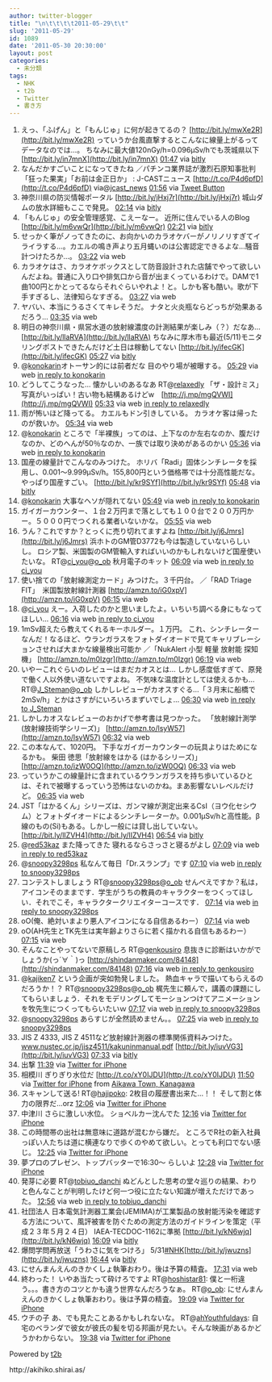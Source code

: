 ```yaml
---
author: twitter-blogger
title: "\n\t\t\t\t2011-05-29\t\t"
slug: '2011-05-29'
id: 1089
date: '2011-05-30 20:30:00'
layout: post
categories:
  - 未分類
tags:
  - NHK
  - t2b
  - Twitter
  - 書き方
---
```


<div xmlns:georss="http://www.georss.org/georss">

1.  <span><span>えっ、「ふげん」と「もんじゅ」に何が起きてるの？ [http://bit.ly/mwXe2R](http://bit.ly/mwXe2R) っていうか台風直撃するとこんなに線量上がるってデータなのでは…。 ちなみに最大値120nGy/h=0.096μSv/hでも茨城県以下 [http://bit.ly/in7mnX](http://bit.ly/in7mnX)</span> <span>[<span>01:47</span>](http://twitter.com/o_ob/status/74819056976400384) <span>via [bitly](http://bit.ly)</span></span></span>
2.  <span><span>なんだかすごいことになってきたね ／パチンコ業界誌が激烈石原知事批判　「狂った果実」「お前は金正日か」 : J-CASTニュース [http://t.co/P4d6pfD](http://t.co/P4d6pfD) via@[jcast_news](http://twitter.com/jcast_news "jcast_news")</span> <span>[<span>01:56</span>](http://twitter.com/o_ob/status/74821501194473473) <span>via [Tweet Button](http://twitter.com/tweetbutton)</span></span></span>
3.  <span><span>神奈川県の防災情報ポータル [http://bit.ly/jHxj7r](http://bit.ly/jHxj7r) 城山ダムの放水詳細もここで発見。</span> <span>[<span>02:14</span>](http://twitter.com/o_ob/status/74825995160518657) <span>via [bitly](http://bit.ly)</span></span></span>
4.  <span><span>「もんじゅ」の安全管理感覚、こえーなー。 近所に住んでいる人のBlog [http://bit.ly/m6vwQr](http://bit.ly/m6vwQr)</span> <span>[<span>02:21</span>](http://twitter.com/o_ob/status/74827581433712640) <span>via [bitly](http://bit.ly)</span></span></span>
5.  <span><span>せっかく筆がノってきたのに、お向かいのカラオケバーがノリノリすぎてイライラする…。カエルの鳴き声より五月蝿いのは公害認定できるよな…騒音計つけたろか…。</span> <span>[<span>03:22</span>](http://twitter.com/o_ob/status/74843154955776000) <span>via web</span></span></span>
6.  <span><span>カラオケはさ、カラオケボックスとして防音設計された店舗でやって欲しいんだよね。普通に入り口や排気口から音が出まくっているわけで。DAMで1曲100円とかとってるならそれぐらいやれよ！と。しかも客も酷い。歌が下手すぎるし、法律知らなすぎる。</span> <span>[<span>03:27</span>](http://twitter.com/o_ob/status/74844389674987520) <span>via web</span></span></span>
7.  <span><span>ヤバい、本当にうるさくてキレそうだ。 ナタと火炎瓶ならどっちが効果あるだろう…</span> <span>[<span>03:35</span>](http://twitter.com/o_ob/status/74846353376808960) <span>via web</span></span></span>
8.  <span><span>明日の神奈川県・県営水道の放射線濃度の計測結果が楽しみ（？）だなあ… [http://bit.ly/llaRVA](http://bit.ly/llaRVA) ちなみに厚木市も最近(5/11)モニタリングポストできたんだけど土日は稼動してない [http://bit.ly/ifecGK](http://bit.ly/ifecGK)</span> <span>[<span>05:27</span>](http://twitter.com/o_ob/status/74874599942262784) <span>via [bitly](http://bit.ly)</span></span></span>
9.  <span><span>@[konokarin](http://twitter.com/konokarin "konokarin")オトーサン的には前者だな 目のやり場が被曝する。</span> <span>[<span>05:29</span>](http://twitter.com/o_ob/status/74875076243234816) <span>via web</span> [in reply to konokarin](http://twitter.com/konokarin/status/74874248983871488)</span></span>
10.  <span><span>どうしてこうなった… 懐かしいのあるなあ RT@[relaxedly](http://twitter.com/relaxedly "relaxedly") 「ザ・設計ミス」写真がいっぱい！古い物も結構あるけどw　[http://j.mp/mgQVWI](http://j.mp/mgQVWI)</span> <span>[<span>05:33</span>](http://twitter.com/o_ob/status/74876131261689856) <span>via web</span> [in reply to relaxedly](http://twitter.com/relaxedly/status/74874983540727809)</span></span>
11.  <span><span>雨が怖いほど降ってる。 カエルもドン引きしている。 カラオケ客は帰ったのが救いか。</span> <span>[<span>05:34</span>](http://twitter.com/o_ob/status/74876337797599232) <span>via web</span></span></span>
12.  <span><span>@[konokarin](http://twitter.com/konokarin "konokarin") ところで「半裸族」ってのは、上下なのか左右なのか、腹だけなのか、どのへんが50％なのか、一族では取り決めがあるのかい</span> <span>[<span>05:36</span>](http://twitter.com/o_ob/status/74876849599152128) <span>via web</span> [in reply to konokarin](http://twitter.com/konokarin/status/74876564118056960)</span></span>
13.  <span><span>国産の線量計でこんなのみつけた。 ホリバ「Radi」固体シンチレータを採用し、0.001～9.999μSv/h。155,800円という価格帯では十分高性能だな。やっぱり国産すごい。 [http://bit.ly/kr9SYf](http://bit.ly/kr9SYf)</span> <span>[<span>05:48</span>](http://twitter.com/o_ob/status/74879751134789632) <span>via [bitly](http://bit.ly)</span></span></span>
14.  <span><span>@[konokarin](http://twitter.com/konokarin "konokarin") 大事なヘソが隠れてない</span> <span>[<span>05:49</span>](http://twitter.com/o_ob/status/74879985629921280) <span>via web</span> [in reply to konokarin](http://twitter.com/konokarin/status/74877699037999106)</span></span>
15.  <span><span>ガイガーカウンター、１台２万円まで落としても１００台で２００万円かー。５０００円でつくれる業者いないかな。</span> <span>[<span>05:55</span>](http://twitter.com/o_ob/status/74881442248802304) <span>via web</span></span></span>
16.  <span><span>うん？これですか？とっくに売り切れてますよね [http://bit.ly/j6Jmrs](http://bit.ly/j6Jmrs) 浜ホトのGM管D3772も今は製造していないらしいし。 ロシア製、米国製のGM管輸入すればいいのかもしれないけど国産使いたいな。 RT@[ci_you](http://twitter.com/ci_you "ci_you")@[o_ob](http://twitter.com/o_ob "o_ob") 秋月電子のキット</span> <span>[<span>06:09</span>](http://twitter.com/o_ob/status/74885026730348544) <span>via web</span> [in reply to ci_you](http://twitter.com/ci_you/status/74882096346304512)</span></span>
17.  <span><span>使い捨ての「放射線測定カード」みつけた。３千円台。 ／「RAD Triage FIT」　米国製放射線計測器 [http://amzn.to/iG0xpV](http://amzn.to/iG0xpV)</span> <span>[<span>06:15</span>](http://twitter.com/o_ob/status/74886654057381888) <span>via web</span></span></span>
18.  <span><span>@[ci_you](http://twitter.com/ci_you "ci_you") えー。入荷したのかと思いましたよ。いちいち調べる身にもなってほしい…</span> <span>[<span>06:16</span>](http://twitter.com/o_ob/status/74886866373066752) <span>via web</span> [in reply to ci_you](http://twitter.com/ci_you/status/74885493799649280)</span></span>
19.  <span><span>1mSv超えたら教えてくれるキーホルダー。１万円。 これ、シンチレーターなんだ！なるほど、ウランガラスをフォトダイオードで見てキャリブレーションさせれば大まかな線量検出可能か ／「NukAlert 小型 軽量 放射能 探知機」 [http://amzn.to/m0Izgr](http://amzn.to/m0Izgr)</span> <span>[<span>06:19</span>](http://twitter.com/o_ob/status/74887557363666944) <span>via web</span></span></span>
20.  <span><span>いやーこれぐらいのレビューはまだカオスとは… しかし感度低すぎて、原発で働く人以外使い道ないですよね。 不気味な温度計としては使えるかも… RT@[J_Steman](http://twitter.com/J_Steman "J_Steman")@[o_ob](http://twitter.com/o_ob "o_ob") しかしレビューがカオスすぐる…「３月末に船橋で2mSv/h」とかはさすがにいろいろまずいでしょ…</span> <span>[<span>06:30</span>](http://twitter.com/o_ob/status/74890450586177536) <span>via web</span> [in reply to J_Steman](http://twitter.com/J_Steman/status/74888669298819072)</span></span>
21.  <span><span>しかしカオスなレビューのおかげで参考書は見つかった。 「放射線計測学 (放射線技術学シリーズ)」 [http://amzn.to/lsyW57](http://amzn.to/lsyW57)</span> <span>[<span>06:32</span>](http://twitter.com/o_ob/status/74890754417373184) <span>via web</span></span></span>
22.  <span><span>この本なんて、1020円。 下手なガイガーカウンターの玩具よりはためになるかも。 柴田 徳思「放射線をはかる (はかるシリーズ)」 [http://amzn.to/izW0OQ](http://amzn.to/izW0OQ)</span> <span>[<span>06:33</span>](http://twitter.com/o_ob/status/74891015131111424) <span>via web</span></span></span>
23.  <span><span>っていうかこの線量計に含まれているウランガラスを持ち歩いているひとは、それで被曝するっていう恐怖はないのかね。まあ影響ないレベルだけど。</span> <span>[<span>06:35</span>](http://twitter.com/o_ob/status/74891589859803136) <span>via web</span></span></span>
24.  <span><span>JST「はかるくん」シリーズは、ガンマ線が測定出来るCsI（ヨウ化セシウム）とフォトダイオードによるシンチレーターか。0.001μSv/hと高性能。β線のもの(Si)もある。しかし一般には貸し出していない。 [http://bit.ly/lIZVH4](http://bit.ly/lIZVH4)</span> <span>[<span>06:54</span>](http://twitter.com/o_ob/status/74896374180745216) <span>via [bitly](http://bit.ly)</span></span></span>
25.  <span><span>@[red53kaz](http://twitter.com/red53kaz "red53kaz") また降ってきた 寝れるならさっさと寝るがよし</span> <span>[<span>07:09</span>](http://twitter.com/o_ob/status/74900142112772096) <span>via web</span> [in reply to red53kaz](http://twitter.com/red53kaz/status/74884119733080065)</span></span>
26.  <span><span>@[snoopy3298ps](http://twitter.com/snoopy3298ps "snoopy3298ps") 私なんて毎日「Dr.スランプ」です</span> <span>[<span>07:10</span>](http://twitter.com/o_ob/status/74900425156984832) <span>via web</span> [in reply to snoopy3298ps](http://twitter.com/snoopy3298ps/status/74884076372373504)</span></span>
27.  <span><span>コンテストしましょう RT@[snoopy3298ps](http://twitter.com/snoopy3298ps "snoopy3298ps")@[o_ob](http://twitter.com/o_ob "o_ob") せんべえですか？私は，アイコンそのままです．学生がうちの教員のキャラクターをつくってほしい．それでこそ，キャラクタークリエイターコースです．</span> <span>[<span>07:14</span>](http://twitter.com/o_ob/status/74901376081203200) <span>via web</span> [in reply to snoopy3298ps](http://twitter.com/snoopy3298ps/status/74900757714968576)</span></span>
28.  <span><span>oO(俺、絶対いまより悪人アイコンになる自信あるわー）</span> <span>[<span>07:14</span>](http://twitter.com/o_ob/status/74901567110791168) <span>via web</span></span></span>
29.  <span><span>oO(AH先生とTK先生は実年齢よりさらに若く描かれる自信もあるわー）</span> <span>[<span>07:15</span>](http://twitter.com/o_ob/status/74901789509550081) <span>via web</span></span></span>
30.  <span><span>そんなことやってないで原稿しろ RT@[genkousiro](http://twitter.com/genkousiro "genkousiro") 息抜きに診断はいかがでしょうか(っ´∀｀)っ [http://shindanmaker.com/84148](http://shindanmaker.com/84148)</span> <span>[<span>07:16</span>](http://twitter.com/o_ob/status/74902010226425856) <span>via web</span> [in reply to genkousiro](http://twitter.com/genkousiro/status/74901706953072640)</span></span>
31.  <span><span>@[kajiken7](http://twitter.com/kajiken7 "kajiken7") という企画が突如勃発しました。 熱血キャラで描いてもらえるのだろうか！？ RT@[snoopy3298ps](http://twitter.com/snoopy3298ps "snoopy3298ps")@[o_ob](http://twitter.com/o_ob "o_ob") 梶先生に頼んで，講義の課題にしてもらいましょう．それをモデリングしてモーションつけてアニメーションを牧先生につくってもらいたいｗ</span> <span>[<span>07:17</span>](http://twitter.com/o_ob/status/74902313185185794) <span>via web</span> [in reply to snoopy3298ps](http://twitter.com/snoopy3298ps/status/74901955734011904)</span></span>
32.  <span><span>@[snoopy3298ps](http://twitter.com/snoopy3298ps "snoopy3298ps") あらすじが全然読めません。。</span> <span>[<span>07:25</span>](http://twitter.com/o_ob/status/74904276429836288) <span>via web</span> [in reply to snoopy3298ps](http://twitter.com/snoopy3298ps/status/74903165765554176)</span></span>
33.  <span><span>JIS Z 4333, JIS Z 4511など放射線計測器の標準関係資料みつけた。 www.nustec.or.jp/jisz4511/kakuninmanual.pdf [http://bit.ly/iuvVG3](http://bit.ly/iuvVG3)</span> <span>[<span>07:33</span>](http://twitter.com/o_ob/status/74906194862546945) <span>via [bitly](http://bit.ly)</span></span></span>
34.  <span><span>出撃</span> <span>[<span>11:39</span>](http://twitter.com/o_ob/status/74968086830260224) <span>via [Twitter for iPhone](http://twitter.com/#!/download/iphone)</span></span></span>
35.  <span><span>相模川 ぎりぎり水位だ [http://t.co/xY0IJDU](http://t.co/xY0IJDU)</span> <span>[<span>11:50</span>](http://twitter.com/o_ob/status/74970827782754304) <span>via [Twitter for iPhone](http://twitter.com/#!/download/iphone)</span> from [Aikawa Town, Kanagawa<span></span>](http://maps.google.com/maps?q=35.54017352,139.32903982)</span></span>
36.  <span><span>スキャンして送る! RT@[hajipoko](http://twitter.com/hajipoko "hajipoko"): 2枚目の履歴書出来た…！！ そして割と体力の限界だ…orz</span> <span>[<span>12:06</span>](http://twitter.com/o_ob/status/74974921255682048) <span>via [Twitter for iPhone](http://twitter.com/#!/download/iphone)</span></span></span>
37.  <span><span>中津川 さらに激しい水位。 ショベルカー沈んでた</span> <span>[<span>12:16</span>](http://twitter.com/o_ob/status/74977417999032321) <span>via [Twitter for iPhone](http://twitter.com/#!/download/iphone)</span></span></span>
38.  <span><span>この時間帯の出社は無意味に道路が混むから嫌だ。 ところでR社の新入社員っぽい人たちは道に横連なりで歩くのやめて欲しい。とっても利口でない感じ。</span> <span>[<span>12:25</span>](http://twitter.com/o_ob/status/74979767388090370) <span>via [Twitter for iPhone](http://twitter.com/#!/download/iphone)</span></span></span>
39.  <span><span>夢プロのプレゼン、トップバッターで16:30～ らしいよ</span> <span>[<span>12:28</span>](http://twitter.com/o_ob/status/74980544223514624) <span>via [Twitter for iPhone](http://twitter.com/#!/download/iphone)</span></span></span>
40.  <span><span>発芽に必要 RT@[tobiuo_danchi](http://twitter.com/tobiuo_danchi "tobiuo_danchi") ぬどんとした思考の堂々巡りの結果、わりと色んなことが判明したけど何一つ役に立たない知識が増えただけであった。</span> <span>[<span>12:56</span>](http://twitter.com/o_ob/status/74987476153925632) <span>via web</span> [in reply to tobiuo_danchi](http://twitter.com/tobiuo_danchi/status/74984774418178048)</span></span>
41.  <span><span>社団法人 日本電気計測器工業会(JEMIMA)が工業製品の放射能汚染を確認する方法について、風評被害を防ぐための測定方法のガイドラインを策定（平成２３年５月２４日） IAEA-TECDOC-1162に準拠 [http://bit.ly/kN6wjq](http://bit.ly/kN6wjq)</span> <span>[<span>16:09</span>](http://twitter.com/o_ob/status/75036012606267392) <span>via [bitly](http://bit.ly)</span></span></span>
42.  <span><span>爆問学問再放送「うわさに気をつけろ」 5/31[#NHK](http://twitter.com/search?q=%23NHK "#NHK")[http://bit.ly/jwuzns](http://bit.ly/jwuzns)</span> <span>[<span>16:44</span>](http://twitter.com/o_ob/status/75044967680188416) <span>via [bitly](http://bit.ly)</span></span></span>
43.  <span><span>にせんまんえんのきかくしょ執筆おわり。後は予算の精査。</span> <span>[<span>17:31</span>](http://twitter.com/o_ob/status/75056633629245440) <span>via web</span></span></span>
44.  <span><span>終わった！ いやあ当たって砕けろですよ RT@[hoshistar81](http://twitter.com/hoshistar81 "hoshistar81"): 僕と一桁違う。。。書き方のコツとかも違う世界なんだろうなぁ。 RT@[o_ob](http://twitter.com/o_ob "o_ob"): にせんまんえんのきかくしょ執筆おわり。後は予算の精査。</span> <span>[<span>19:09</span>](http://twitter.com/o_ob/status/75081392526065664) <span>via [Twitter for iPhone](http://twitter.com/#!/download/iphone)</span></span></span>
45.  <span><span>ウチの子 あ、でも見たことあるかもしれないな。 RT@[ahYouthfuldays](http://twitter.com/ahYouthfuldays "ahYouthfuldays"): 自宅のベランダで彼女が彼氏の髪を切る邦画が見たい。そんな映画があるかどうかわからない。</span> <span>[<span>19:38</span>](http://twitter.com/o_ob/status/75088686462668801) <span>via [Twitter for iPhone](http://twitter.com/#!/download/iphone)</span></span></span>

</div>

Powered by [t2b](http://t2b.utilz.jp/)

<div>http://akihiko.shirai.as/</div>